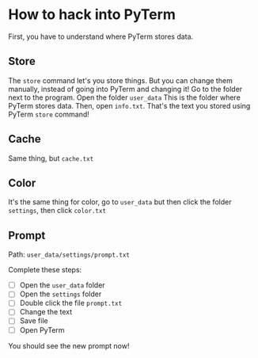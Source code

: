 # How to hack into PyTerm

First, you have to understand where PyTerm stores data.

## Store

The `store` command let's you store things. But you can change them manually, instead of going into PyTerm and changing it! Go to the folder next to the program. Open the folder `user_data` This is the folder where PyTerm stores data. Then, open `info.txt`. That's the text you stored using PyTerm `store` command!

## Cache

Same thing, but `cache.txt`

## Color

It's the same thing for color, go to `user_data` but then click the folder `settings`, then click `color.txt`

## Prompt

Path: `user_data/settings/prompt.txt`

Complete these steps:

- [ ] Open the `user_data` folder
- [ ] Open the `settings` folder
- [ ] Double click the file `prompt.txt`
- [ ] Change the text
- [ ] Save file
- [ ] Open PyTerm

You should see the new prompt now!